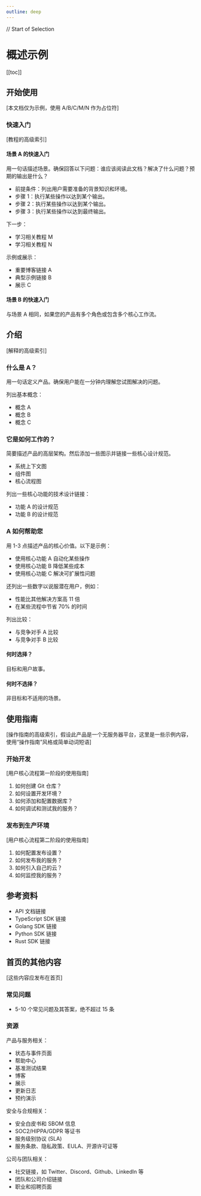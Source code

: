 ```yaml
---
outline: deep
---
```

// Start of Selection

# 概述示例

[[toc]]

## 开始使用

[本文档仅为示例，使用 A/B/C/M/N 作为占位符]

### 快速入门

[教程的高级索引]

#### 场景 A 的快速入门

用一句话描述场景。确保回答以下问题：谁应该阅读此文档？解决了什么问题？预期的输出是什么？

- 前提条件：列出用户需要准备的背景知识和环境。
- 步骤 1：执行某些操作以达到某个输出。
- 步骤 2：执行某些操作以达到某个输出。
- 步骤 3：执行某些操作以达到最终输出。

下一步：

- 学习相关教程 M
- 学习相关教程 N

示例或展示：

- 重要博客链接 A
- 典型示例链接 B
- 展示 C

#### 场景 B 的快速入门

与场景 A 相同，如果您的产品有多个角色或包含多个核心工作流。

## 介绍

[解释的高级索引]

### 什么是 A？

用一句话定义产品。确保用户能在一分钟内理解您试图解决的问题。

列出基本概念：

- 概念 A
- 概念 B
- 概念 C

### 它是如何工作的？

简要描述产品的高层架构。然后添加一些图示并链接一些核心设计规范。

- 系统上下文图
- 组件图
- 核心流程图

列出一些核心功能的技术设计链接：

- 功能 A 的设计规范
- 功能 B 的设计规范

### A 如何帮助您

用 1-3 点描述产品的核心价值。以下是示例：

- 使用核心功能 A 自动化某些操作
- 使用核心功能 B 降低某些成本
- 使用核心功能 C 解决可扩展性问题

还列出一些数字以说服潜在用户，例如：

- 性能比其他解决方案高 11 倍
- 在某些流程中节省 70% 的时间

列出比较：

- 与竞争对手 A 比较
- 与竞争对手 B 比较

#### 何时选择？

目标和用户故事。

#### 何时不选择？

非目标和不适用的场景。

## 使用指南

[操作指南的高级索引，假设此产品是一个无服务器平台，这里是一些示例内容，使用“操作指南”风格或简单动词短语]

### 开始开发

[用户核心流程第一阶段的使用指南]

1. 如何创建 Git 仓库？
2. 如何设置开发环境？
3. 如何添加和配置数据库？
4. 如何调试和测试我的服务？

### 发布到生产环境

[用户核心流程第二阶段的使用指南]

1. 如何配置发布设置？
2. 如何发布我的服务？
3. 如何引入自己的云？
4. 如何监控我的服务？

## 参考资料

- API 文档链接
- TypeScript SDK 链接
- Golang SDK 链接
- Python SDK 链接
- Rust SDK 链接

## 首页的其他内容

[这些内容应发布在首页]

### 常见问题

- 5-10 个常见问题及其答案，绝不超过 15 条

### 资源

产品与服务相关：

- 状态与事件页面
- 帮助中心
- 基准测试结果
- 博客
- 展示
- 更新日志
- 预约演示

安全与合规相关：

- 安全白皮书和 SBOM 信息
- SOC2/HIPPA/GDPR 等证书
- 服务级别协议 (SLA)
- 服务条款、隐私政策、EULA、开源许可证等

公司与团队相关：

- 社交链接，如 Twitter、Discord、Github、LinkedIn 等
- 团队和公司介绍链接
- 职业和招聘页面

